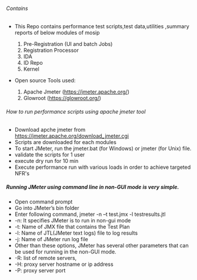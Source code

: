 ###### Contains
- This Repo contains performance test scripts,test data,utilities ,summary reports of below modules of mosip 

   1. Pre-Registration (UI and batch Jobs)
   2. Registration Processor
   3. IDA
   4. ID Repo
   5. Kernel
- Open source Tools used:
  1. Apache Jmeter (https://jmeter.apache.org/)
  2. Glowroot (https://glowroot.org/)

###### How to run performance scripts using apache jmeter tool
- Download apche jmeter from https://jmeter.apache.org/download_jmeter.cgi
- Scripts are downloaded for each modules 
- To start JMeter, run the jmeter.bat (for Windows) or jmeter (for Unix) file. 
- validate the scripts for 1 user
- execute dry run for 10 min
- Execute performance run with various loads in order to achieve targeted NFR's

##### Running JMeter using command line in non-GUI mode is very simple.
- Open command prompt
- Go into JMeter’s bin folder
- Enter following command, jmeter -n –t test.jmx -l testresults.jtl
-  -n: It specifies JMeter is to run in non-gui mode
-  -t: Name of JMX file that contains the Test Plan
-  -l: Name of JTL(JMeter text logs) file to log results
-  -j: Name of JMeter run log file
-  Other than these options, JMeter has several other parameters that can be used for running in the non-GUI mode.
-  -R: list of remote servers,
-  -H: proxy server hostname or ip address
-  -P: proxy server port
